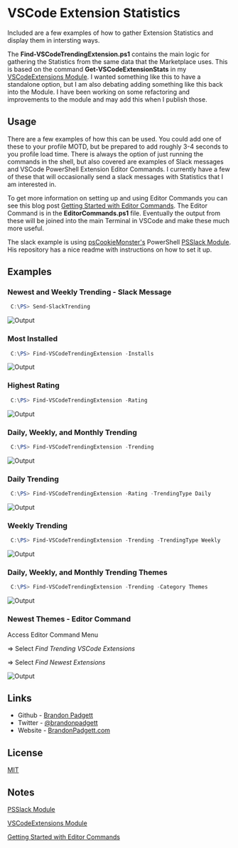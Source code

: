 ﻿# VSCode Extension Statistics

Included are a few examples of how to gather Extension Statistics and display them in intersting ways.

The **Find-VSCodeTrendingExtension.ps1** contains the main logic for gathering the Statistics from the same data that the Marketplace uses. This is based on the command **Get-VSCodeExtensionStats** in my [VSCodeExtensions Module](https://github.com/gerane/VSCodeExtensions). I wanted something like this to have a standalone option, but I am also debating adding something like this back into the Module. I have been working on some refactoring and improvements to the module and may add this when I publish those.


## Usage

There are a few examples of how this can be used. You could add one of these to your profile MOTD, but be prepared to add roughly 3-4 seconds to you profile load time. There is always the option of just running the commands in the shell, but also covered are examples of Slack messages and VSCode PowerShell Extension Editor Commands. I currently have a few of these that will occasionally send a slack messages with Statistics that I am interested in.

To get more information on setting up and using Editor Commands you can see this blog post [Getting Started with Editor Commands](http://brandonpadgett.com/powershell/Getting-Started-With-Editor-Commands/). The Editor Command is in the **EditorCommands.ps1** file. Eventually the output from these will be joined into the main Terminal in VSCode and make these much more useful.

The slack example is using [psCookieMonster's](https://twitter.com/psCookieMonster) PowerShell [PSSlack Module](https://github.com/RamblingCookieMonster/PSSlack). His repository has a nice readme with instructions on how to set it up.


## Examples

### Newest and Weekly Trending - Slack Message

```powershell
 C:\PS> Send-SlackTrending
```

![Output](/Images/Slack_Newest_Weekly.png)


### Most Installed

```powershell
 C:\PS> Find-VSCodeTrendingExtension -Installs
```

![Output](/Images/Console_Installs.png)


### Highest Rating

```powershell
 C:\PS> Find-VSCodeTrendingExtension -Rating
```

![Output](/Images/Console_Rating.png)


### Daily, Weekly, and Monthly Trending

```powershell
 C:\PS> Find-VSCodeTrendingExtension -Trending
```

![Output](/Images/Console_Trending.png)


### Daily Trending

```powershell
 C:\PS> Find-VSCodeTrendingExtension -Rating -TrendingType Daily
```

![Output](/Images/Console_Trending_Daily.png)


### Weekly Trending

```powershell
 C:\PS> Find-VSCodeTrendingExtension -Trending -TrendingType Weekly
```

![Output](/Images/Console_Trending_Weekly.png)


### Daily, Weekly, and Monthly Trending Themes

```powershell
 C:\PS> Find-VSCodeTrendingExtension -Trending -Category Themes
```

![Output](/Images/Console_Trending_Themes.png)


### Newest Themes - Editor Command

Access Editor Command Menu

=> Select *Find Trending VSCode Extensions*

=> Select *Find Newest Extensions*

![Output](/Images/EditorCommand_Newest.gif)


## Links

- Github - [Brandon Padgett](https://github.com/gerane)
- Twitter - [@brandonpadgett](https://twitter.com/BrandonPadgett)
- Website - [BrandonPadgett.com](http://brandonpadgett.com)


## License

[MIT](LICENSE)


## Notes

[PSSlack Module](https://github.com/RamblingCookieMonster/PSSlack)

[VSCodeExtensions Module](https://github.com/gerane/VSCodeExtensions)

[Getting Started with Editor Commands](http://brandonpadgett.com/powershell/Getting-Started-With-Editor-Commands/)


